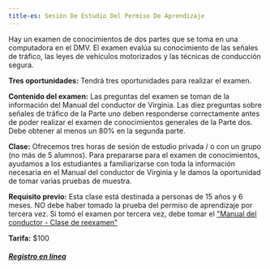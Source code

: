```yaml
---
title-es: Sesión De Estudio Del Permiso De Aprendizaje
---
```

Hay un examen de conocimientos de dos partes que se toma en una computadora en el DMV. El examen evalúa su conocimiento de las señales de tráfico, las leyes de vehículos motorizados y las técnicas de conducción segura.

**Tres oportunidades:**  Tendrá tres oportunidades para realizar el examen.

**Contenido del examen:**  Las preguntas del examen se toman de la información del Manual del conductor de Virginia. Las diez preguntas sobre señales de tráfico de la Parte uno deben responderse correctamente antes de poder realizar el examen de conocimientos generales de la Parte dos. Debe obtener al menos un 80% en la segunda parte.

**Clase:**  Ofrecemos tres horas de sesión de estudio privada / o con un grupo (no más de 5 alumnos). Para prepararse para el examen de conocimientos, ayudamos a los estudiantes a familiarizarse con toda la información necesaria en el Manual del conductor de Virginia y le damos la oportunidad de tomar varias pruebas de muestra.

**Requisito previo:**  Esta clase está destinada a personas de 15 años y 6 meses. NO debe haber tomado la prueba del permiso de aprendizaje por tercera vez. Si tomó el examen por tercera vez, debe tomar el ["Manual del conductor - Clase de reexamen"](https://abigailsdrivingschool.com/es/drivers-manual)

**Tarifa:**  $100

###### **[Registro en línea](https://abigailsdrivingschool.setmore.com/)**